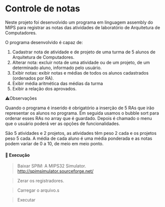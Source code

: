 # Controle de notas

Neste projeto foi desenvolvido um programa em linguagem assembly do MIPS para registrar as notas das atividades de laboratório de Arquitetura de Computadores.

O programa desenvolvido é capaz de:
1) Cadastrar nota de atividade e de projeto de uma turma de 5 alunos de Arquitetura de Computadores.
2) Alterar nota: excluir nota de uma atividade ou de um projeto, de um determinado aluno, informado pelo usuário.
3) Exibir notas: exibir notas e médias de todos os alunos cadastrados (ordenados por RA).
4) Exibir média aritmética das médias da turma
5) Exibir a relação dos aprovados.

:warning:Observações

Quando o programa é inserido é obrigatório a inserção de 5 RAs que irão representar
os alunos no programa. Em seguida usamos o bubble sort para ordenar esses RAs no array que
é guardado. Depois é chamado o menu que o usuário poderá ver as opções de
funcionalidades.

São 5 atividades e 2 projetos, as atividades têm peso 2 cada e os projetos peso 5 cada. A
média de cada aluno é uma média ponderada e as notas podem variar de 0 a 10, de meio em
meio ponto.

#### :red_circle: Execução
> Baixar SPIM: A MIPS32 Simulator.
http://spimsimulator.sourceforge.net/

> Zerar os registradores.

> Carregar o arquivo.s

> Executar
